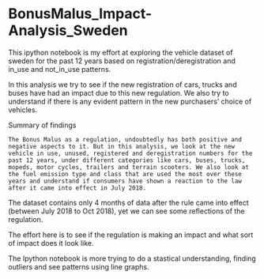 # BonusMalus_Impact-Analysis_Sweden
This ipython notebook is my effort at exploring the vehicle dataset of sweden for the past 12 years based on registration/deregistration and in_use and not_in_use patterns.


In this analysis we try to see if the new registration of cars, trucks and buses have had an impact due to this new regulation. We also try to understand if there is any evident pattern in the new purchasers’ choice of vehicles. 

Summary of findings

	The Bonus Malus as a regulation, undoubtedly has both positive and negative aspects to it. But in this analysis, we look at the new vehicle in use, unused, registered and deregistration numbers for the past 12 years, under different categories like cars, buses, trucks, mopeds, motor cycles, trailers and terrain scooters. We also look at the fuel emission type and class that are used the most over these years and understand if consumers have shown a reaction to the law after it came into effect in July 2018. 
The dataset contains only 4 months of data after the rule came into effect (between July 2018 to Oct 2018), yet we can see some reflections of the regulation. 

The effort here is to see if the regulation is making an impact and what sort of impact does it look like. 

The Ipython notebook is more trying to do a stastical understanding, finding outliers and see patterns using line graphs. 


